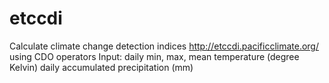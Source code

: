 # etccdi
Calculate climate change detection indices http://etccdi.pacificclimate.org/ using CDO operators
Input: daily min, max, mean temperature (degree Kelvin) 
       daily accumulated precipitation (mm) 

